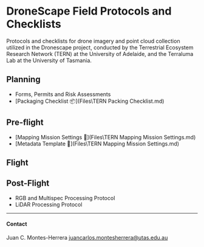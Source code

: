 # DroneScape Field Protocols and Checklists

Protocols and checklists for drone imagery and point cloud collection utilized in the Dronescape project, conducted by the Terrestrial Ecosystem Research Network (TERN) at the University of Adelaide, and the Terraluma Lab at the University of Tasmania.

## Planning

- Forms, Permits and Risk Assessments
- [Packaging Checklist 📦](Files\TERN Packing Checklist.md)

## Pre-flight

- [Mapping Mission Settings 🚁](Files\TERN Mapping Mission Settings.md)
- [Metadata Template 📝](Files\TERN Mapping Mission Settings.md)

## Flight

## Post-Flight
- RGB and Multispec Processing Protocol
- LiDAR Processing Protocol

---
#### Contact
Juan C. Montes-Herrera
juancarlos.montesherrera@utas.edu.au
